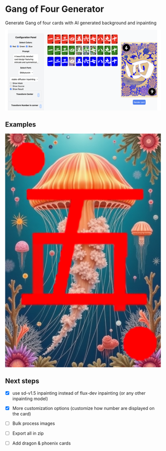 # Gang of Four Generator

Generate Gang of four cards with AI generated background and inpainting

![screenshot](./docs/screenshot_V0.1.png)

## Examples

![example1](./docs/example1_V0.png)

## Next steps

- [X] use sd-v1.5 inpainting instead of flux-dev inpainting (or any other inpainting model)
- [X] More customization options (customize how number are displayed on the card)
- [ ] Bulk process images
- [ ] Export all in zip
- [ ] Add dragon & phoenix cards

